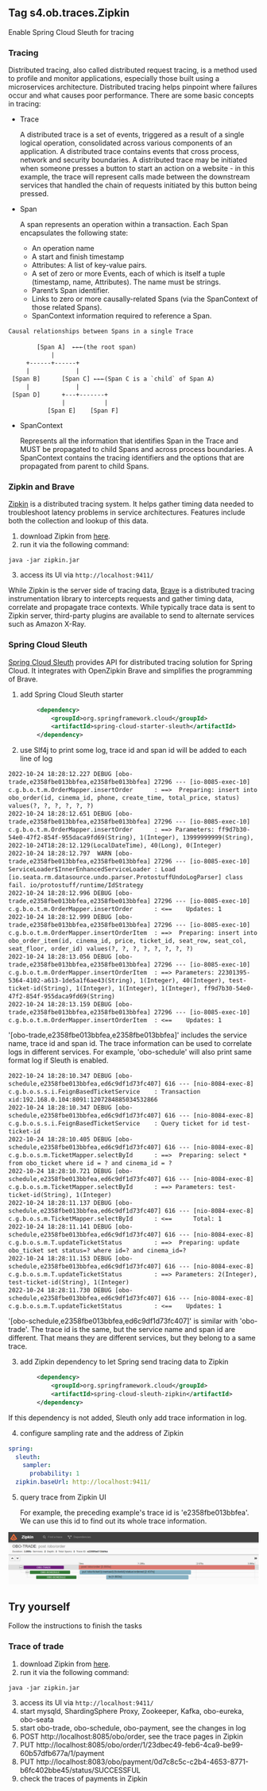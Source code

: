 ## Tag s4.ob.traces.Zipkin
Enable Spring Cloud Sleuth for tracing

### Tracing
Distributed tracing, also called distributed request tracing, is a method used to profile and monitor applications, especially those built using a microservices architecture. 
Distributed tracing helps pinpoint where failures occur and what causes poor performance. There are some basic concepts in tracing:
* Trace

  A distributed trace is a set of events, triggered as a result of a single logical operation, consolidated across various components of an application. A distributed trace contains events that cross process, network and security boundaries. A distributed trace may be initiated when someone presses a button to start an action on a website - in this example, the trace will represent calls made between the downstream services that handled the chain of requests initiated by this button being pressed.
* Span

  A span represents an operation within a transaction. Each Span encapsulates the following state:
  - An operation name
  - A start and finish timestamp
  - Attributes: A list of key-value pairs.
  - A set of zero or more Events, each of which is itself a tuple (timestamp, name, Attributes). The name must be strings.
  - Parent’s Span identifier.
  - Links to zero or more causally-related Spans (via the SpanContext of those related Spans).
  - SpanContext information required to reference a Span.
```text
Causal relationships between Spans in a single Trace

        [Span A]  ←←←(the root span)
            |
     +------+------+
     |             |
 [Span B]      [Span C] ←←←(Span C is a `child` of Span A)
     |             |
 [Span D]      +---+-------+
               |           |
           [Span E]    [Span F]
```
* SpanContext

  Represents all the information that identifies Span in the Trace and MUST be propagated to child Spans and across process boundaries. A SpanContext contains the tracing identifiers and the options that are propagated from parent to child Spans.

### Zipkin and Brave
[Zipkin](https://zipkin.io/) is a distributed tracing system. It helps gather timing data needed to troubleshoot latency problems in service architectures. Features include both the collection and lookup of this data.
1. download Zipkin from [here](https://search.maven.org/remote_content?g=io.zipkin&a=zipkin-server&v=LATEST&c=exec).
2. run it via the following command:
```shell
java -jar zipkin.jar
```
3. access its UI via `http://localhost:9411/`

While Zipkin is the server side of tracing data, [Brave](https://github.com/openzipkin/brave) is a distributed tracing instrumentation library to intercepts requests and gather timing data, correlate and propagate trace contexts. 
While typically trace data is sent to Zipkin server, third-party plugins are available to send to alternate services such as Amazon X-Ray.

### Spring Cloud Sleuth
[Spring Cloud Sleuth](https://docs.spring.io/spring-cloud-sleuth/docs/current/reference/html/) provides API for distributed tracing solution for Spring Cloud. 
It integrates with OpenZipkin Brave and simplifies the programming of Brave. 

1. add Spring Cloud Sleuth starter
```xml
        <dependency>
            <groupId>org.springframework.cloud</groupId>
            <artifactId>spring-cloud-starter-sleuth</artifactId>
        </dependency>
```
2. use Slf4j to print some log, trace id and span id will be added to each line of log
```text
2022-10-24 18:28:12.227 DEBUG [obo-trade,e2358fbe013bbfea,e2358fbe013bbfea] 27296 --- [io-8085-exec-10] c.g.b.o.t.m.OrderMapper.insertOrder      : ==>  Preparing: insert into obo_order(id, cinema_id, phone, create_time, total_price, status) values(?, ?, ?, ?, ?, ?)
2022-10-24 18:28:12.651 DEBUG [obo-trade,e2358fbe013bbfea,e2358fbe013bbfea] 27296 --- [io-8085-exec-10] c.g.b.o.t.m.OrderMapper.insertOrder      : ==> Parameters: ff9d7b30-54e0-47f2-854f-955daca9fd69(String), 1(Integer), 13999999999(String), 2022-10-24T18:28:12.129(LocalDateTime), 40(Long), 0(Integer)
2022-10-24 18:28:12.797  WARN [obo-trade,e2358fbe013bbfea,e2358fbe013bbfea] 27296 --- [io-8085-exec-10] ServiceLoader$InnerEnhancedServiceLoader : Load [io.seata.rm.datasource.undo.parser.ProtostuffUndoLogParser] class fail. io/protostuff/runtime/IdStrategy
2022-10-24 18:28:12.996 DEBUG [obo-trade,e2358fbe013bbfea,e2358fbe013bbfea] 27296 --- [io-8085-exec-10] c.g.b.o.t.m.OrderMapper.insertOrder      : <==    Updates: 1
2022-10-24 18:28:12.999 DEBUG [obo-trade,e2358fbe013bbfea,e2358fbe013bbfea] 27296 --- [io-8085-exec-10] c.g.b.o.t.m.OrderMapper.insertOrderItem  : ==>  Preparing: insert into obo_order_item(id, cinema_id, price, ticket_id, seat_row, seat_col, seat_floor, order_id) values(?, ?, ?, ?, ?, ?, ?, ?)
2022-10-24 18:28:13.056 DEBUG [obo-trade,e2358fbe013bbfea,e2358fbe013bbfea] 27296 --- [io-8085-exec-10] c.g.b.o.t.m.OrderMapper.insertOrderItem  : ==> Parameters: 22301395-5364-4102-a613-1de5a1f6ae43(String), 1(Integer), 40(Integer), test-ticket-id(String), 1(Integer), 1(Integer), 1(Integer), ff9d7b30-54e0-47f2-854f-955daca9fd69(String)
2022-10-24 18:28:13.159 DEBUG [obo-trade,e2358fbe013bbfea,e2358fbe013bbfea] 27296 --- [io-8085-exec-10] c.g.b.o.t.m.OrderMapper.insertOrderItem  : <==    Updates: 1
```
'[obo-trade,e2358fbe013bbfea,e2358fbe013bbfea]' includes the service name, trace id and span id. The trace information can be used to correlate logs in different services. 
For example, 'obo-schedule' will also print same format log if Sleuth is enabled.
```text
2022-10-24 18:28:10.347 DEBUG [obo-schedule,e2358fbe013bbfea,ed6c9df1d73fc407] 616 --- [nio-8084-exec-8] c.g.b.o.s.s.i.FeignBasedTicketService    : Transaction xid:192.168.0.104:8091:1207284885034532866
2022-10-24 18:28:10.347 DEBUG [obo-schedule,e2358fbe013bbfea,ed6c9df1d73fc407] 616 --- [nio-8084-exec-8] c.g.b.o.s.s.i.FeignBasedTicketService    : Query ticket for id test-ticket-id
2022-10-24 18:28:10.405 DEBUG [obo-schedule,e2358fbe013bbfea,ed6c9df1d73fc407] 616 --- [nio-8084-exec-8] c.g.b.o.s.m.TicketMapper.selectById      : ==>  Preparing: select * from obo_ticket where id = ? and cinema_id = ?
2022-10-24 18:28:10.721 DEBUG [obo-schedule,e2358fbe013bbfea,ed6c9df1d73fc407] 616 --- [nio-8084-exec-8] c.g.b.o.s.m.TicketMapper.selectById      : ==> Parameters: test-ticket-id(String), 1(Integer)
2022-10-24 18:28:11.137 DEBUG [obo-schedule,e2358fbe013bbfea,ed6c9df1d73fc407] 616 --- [nio-8084-exec-8] c.g.b.o.s.m.TicketMapper.selectById      : <==      Total: 1
2022-10-24 18:28:11.141 DEBUG [obo-schedule,e2358fbe013bbfea,ed6c9df1d73fc407] 616 --- [nio-8084-exec-8] c.g.b.o.s.m.T.updateTicketStatus         : ==>  Preparing: update obo_ticket set status=? where id=? and cinema_id=?
2022-10-24 18:28:11.153 DEBUG [obo-schedule,e2358fbe013bbfea,ed6c9df1d73fc407] 616 --- [nio-8084-exec-8] c.g.b.o.s.m.T.updateTicketStatus         : ==> Parameters: 2(Integer), test-ticket-id(String), 1(Integer)
2022-10-24 18:28:11.730 DEBUG [obo-schedule,e2358fbe013bbfea,ed6c9df1d73fc407] 616 --- [nio-8084-exec-8] c.g.b.o.s.m.T.updateTicketStatus         : <==    Updates: 1
```
'[obo-schedule,e2358fbe013bbfea,ed6c9df1d73fc407]' is similar with 'obo-trade'. The trace id is the same, but the service name and span id are different.
That means they are different services, but they belong to a same trace.

3. add Zipkin dependency to let Spring send tracing data to Zipkin
```xml
        <dependency>
            <groupId>org.springframework.cloud</groupId>
            <artifactId>spring-cloud-sleuth-zipkin</artifactId>
        </dependency>
```
If this dependency is not added, Sleuth only add trace information in log.

4. configure sampling rate and the address of Zipkin
```yaml
spring:
  sleuth:
    sampler:
      probability: 1
  zipkin.baseUrl: http://localhost:9411/
```

5. query trace from Zipkin UI

   For example, the preceding example's trace id is 'e2358fbe013bbfea'. We can use this id to find out its whole trace information.

![trace-example-in-zipkin.png](statics/trace-example-in-zipkin.png)

## Try yourself
Follow the instructions to finish the tasks
### Trace of trade
1. download Zipkin from [here](https://search.maven.org/remote_content?g=io.zipkin&a=zipkin-server&v=LATEST&c=exec).
2. run it via the following command:
```shell
java -jar zipkin.jar
```
3. access its UI via `http://localhost:9411/`
4. start mysqld, ShardingSphere Proxy, Zookeeper, Kafka, obo-eureka, obo-seata
5. start obo-trade, obo-schedule, obo-payment, see the changes in log
6. POST http://localhost:8085/obo/order, see the trace pages in Zipkin
7. PUT http://localhost:8085/obo/order/1/23dbec49-feb6-4ca9-be99-60b57dfb677a/1/payment
8. PUT http://localhost:8083/obo/payment/0d7c8c5c-c2b4-4653-8771-b6fc402bbe45/status/SUCCESSFUL
9. check the traces of payments in Zipkin
